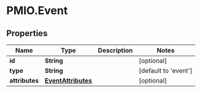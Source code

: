 # PMIO.Event

## Properties
Name | Type | Description | Notes
------------ | ------------- | ------------- | -------------
**id** | **String** |  | [optional] 
**type** | **String** |  | [default to &#39;event&#39;]
**attributes** | [**EventAttributes**](EventAttributes.md) |  | [optional] 


